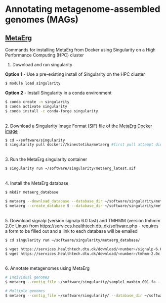 # Annotating metagenome-assembled genomes (MAGs)

## [MetaErg](https://github.com/kinestetika/MetaErg)

Commands for installing MetaErg from Docker using Singularity on a High Performance Computing (HPC) cluster

1. Download and run singularity

**Option 1** - Use a pre-existing install of Singularity on the HPC cluster
```bash
$ module load singularity
```

**Option 2** - Install Singularity in a conda environment
```bash
$ conda create -n singularity 
$ conda activate singularity
$ conda install -c conda-forge singularity
```

\
2. Download a Singularity Image Format (SIF) file of the [MetaErg Docker image](https://hub.docker.com/r/kinestetika/metaerg)

```bash
$ cd ~/software/singularity
$ singularity pull docker://kinestetika/metaerg #first pull attempt did not create the metaerg_latest.sif file - used 'singularity cache clean' and re-ran pull command 
```

\
3. Run the MetaErg singularity container

```bash
$ singularity run ~/software/singularity/metaerg_latest.sif
```

\
4. Install the MetaErg database

```bash
$ mkdir metaerg_database

$ metaerg --download_database --database_dir ~/software/singularity/metaerg_database/ #requires sufficient memory, ~50 GB (?)
$ metaerg --create_database S --database_dir ~/software/singularity/metaerg_database/ # update the hmm functional gene database to the latest version
```

\
5. Download signalp (version signalp 6.0 fast) and TMHMM (version tmhmm 2.0c Linux) from https://services.healthtech.dtu.dk/software.php - requires a form to be filled out and a link to each database will be emailed

```bash
$ cd singularity run ~/software/singularity/metaerg_database/

$ wget https://services.healthtech.dtu.dk/download/<number>/signalp-6.0g.fast.tar.gz #update command with emailed software link
$ wget https://services.healthtech.dtu.dk/download/<number>/tmhmm-2.0c.Linux.tar.gz #update command with emailed software link
```

\
6. Annotate metagenomes using MetaErg

```bash
# Individual genomes
$ metaerg --contig_file ~/software/singularity/sample1_maxbin_001.fa --database_dir ~/software/singularity/metaerg_database/ --path_to_signalp ~/software/singularity/metaerg_database/signalp-6.0g.fast.tar.gz --path_to_tmhmm ~/software/singularity/metaerg_database/tmhmm-2.0c.Linux.tar.gz

# Multiple genomes
$ metaerg --contig_file ~/software/singularity/ --database_dir ~/software/singularity/metaerg_database/ --path_to_signalp ~/software/singularity/metaerg_database/signalp-6.0g.fast.tar.gz --path_to_tmhmm ~/software/singularity/metaerg_database/tmhmm-2.0c.Linux.tar.gz --file_extension .fa
```
